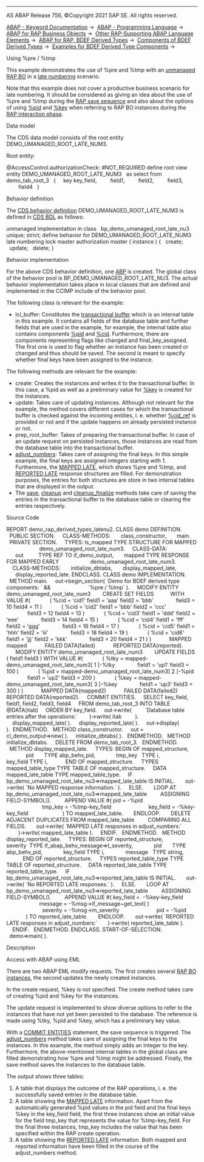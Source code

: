   

* * *

AS ABAP Release 756, ©Copyright 2021 SAP SE. All rights reserved.

[ABAP - Keyword Documentation](javascript:call_link\('abenabap.htm'\)) →  [ABAP - Programming Language](javascript:call_link\('abenabap_reference.htm'\)) →  [ABAP for RAP Business Objects](javascript:call_link\('abenabap_for_rap_bos.htm'\)) →  [Other RAP-Supporting ABAP Language Elements](javascript:call_link\('abenabap_rap_other.htm'\)) →  [ABAP for RAP, BDEF Derived Types](javascript:call_link\('abenrpm_derived_types.htm'\)) →  [Components of BDEF Derived Types](javascript:call_link\('abapderived_types_comp.htm'\)) →  [Examples for BDEF Derived Type Components](javascript:call_link\('abenderived_types_abexas.htm'\)) → 

Using %pre / %tmp

This example demonstrates the use of %pre and %tmp with an [unmanaged RAP BO](javascript:call_link\('abenunmanaged_rap_bo_glosry.htm'\) "Glossary Entry") in a [late numbering](javascript:call_link\('abenbdl_late_numbering.htm'\)) scenario.

Note that this example does not cover a productive business scenario for late numbering. It should be considered as giving an idea about the use of %pre and %tmp during the [RAP save sequence](javascript:call_link\('abenrap_save_seq_glosry.htm'\) "Glossary Entry") and also about the options of using [%pid](javascript:call_link\('abapderived_types_pid.htm'\)) and [%key](javascript:call_link\('abapderived_types_key.htm'\)) when referring to RAP BO instances during the [RAP interaction phase](javascript:call_link\('abenrap_int_phase_glosry.htm'\) "Glossary Entry").

Data model

The CDS data model consists of the root entity DEMO\_UMANAGED\_ROOT\_LATE\_NUM3.

Root entity:

@AccessControl.authorizationCheck: #NOT\_REQUIRED
define root view entity DEMO\_UMANAGED\_ROOT\_LATE\_NUM3
  as select from demo\_tab\_root\_3
  {
    key key\_field,
        field1,
        field2,
        field3,
        field4
  }

Behavior definition

The [CDS behavior definition](javascript:call_link\('abencds_behavior_definition_glosry.htm'\) "Glossary Entry") DEMO\_UMANAGED\_ROOT\_LATE\_NUM3 is defined in [CDS BDL](javascript:call_link\('abencds_bdl_glosry.htm'\) "Glossary Entry") as follows:

unmanaged implementation in class
  bp\_demo\_umanaged\_root\_late\_nu3 unique;
strict;
define behavior for DEMO\_UMANAGED\_ROOT\_LATE\_NUM3
late numbering
lock master
authorization master ( instance )
{
  create;
  update;
  delete;
}

Behavior implementation

For the above CDS behavior definition, one [ABP](javascript:call_link\('abenbehavior_pool_glosry.htm'\) "Glossary Entry") is created. The global class of the behavior pool is BP\_DEMO\_UMANAGED\_ROOT\_LATE\_NU3. The actual behavior implementation takes place in local classes that are defined and implemented in the CCIMP include of the behavior pool.

The following class is relevant for the example:

-   lcl\_buffer: Constitutes the [transactional buffer](javascript:call_link\('abentransactional_buffer_glosry.htm'\) "Glossary Entry") which is an internal table in this example. It contains all fields of the database table and further fields that are used in the example, for example, the internal table also contains components [%pid](javascript:call_link\('abapderived_types_pid.htm'\)) and [%cid](javascript:call_link\('abapderived_types_cid.htm'\)). Furthermore, there are components representing flags like changed and final\_key\_assigned. The first one is used to flag whether an instance has been created or changed and thus should be saved. The second is meant to specify whether final keys have been assigned to the instance.

The following methods are relevant for the example:

-   create: Creates the instances and writes it to the transactional buffer. In this case, a %pid as well as a preliminary value for [%key](javascript:call_link\('abapderived_types_key.htm'\)) is created for the instances.
-   update: Takes care of updating instances. Although not relevant for the example, the method covers different cases for which the transactional buffer is checked against the incoming entities, i. e. whether [%cid\_ref](javascript:call_link\('abapderived_types_cid_ref.htm'\)) is provided or not and if the update happens on already persisted instance or not.
-   prep\_root\_buffer: Takes of preparing the transactional buffer. In case of an update request on persisted instances, those instances are read from the database table into the transactional buffer.
-   [adjust\_numbers](javascript:call_link\('abensaver_adjust_numbers.htm'\)): Takes care of assigning the final keys. In this simple example, the final keys are assigned integers starting with 1. Furthermore, the [MAPPED LATE](javascript:call_link\('abaptype_response_for.htm'\)), which shows %pre and %tmp, and [REPORTED LATE](javascript:call_link\('abaptype_response_for.htm'\)) response structures are filled. For demonstration purposes, the entries for both structures are store in two internal tables that are displayed in the output.
-   The [save](javascript:call_link\('abensaver_method_save.htm'\)), [cleanup](javascript:call_link\('abensaver_method_cleanup.htm'\)) and [cleanup\_finalize](javascript:call_link\('abapsaver_class_cleanup_finalize.htm'\)) methods take care of saving the entries in the transactional buffer to the database table or clearing the entries respectively.

Source Code

REPORT demo\_rap\_derived\_types\_latenu2.
CLASS demo DEFINITION.
  PUBLIC SECTION.
    CLASS-METHODS:
      class\_constructor,
      main.
  PRIVATE SECTION.
    TYPES: ls\_mapped TYPE STRUCTURE FOR MAPPED
                      demo\_umanaged\_root\_late\_num3.
    CLASS-DATA:
      out          TYPE REF TO if\_demo\_output,
      mapped TYPE RESPONSE FOR MAPPED EARLY
                    demo\_umanaged\_root\_late\_num3.
    CLASS-METHODS:
      initialize\_dbtabs,
      display\_mapped\_late,
      display\_reported\_late.
ENDCLASS.
CLASS demo IMPLEMENTATION.
  METHOD main.
    out->begin\_section( \`Demo for BDEF derived type components: \` &&
                        \`%pre / %tmp\` ).
    MODIFY ENTITY demo\_umanaged\_root\_late\_num3
       CREATE SET FIELDS
          WITH VALUE #(
            ( %cid = 'cid1' field1 = 'aaa' field2 = 'bbb'
              field3 = 10 field4 = 11 )
            ( %cid = 'cid2' field1 = 'bbb' field2 = 'ccc'
              field3 = 12 field4 = 13 )
            ( %cid = 'cid3' field1 = 'ddd' field2 = 'eee'
              field3 = 14 field4 = 15 )
            ( %cid = 'cid4' field1 = 'fff' field2 = 'ggg'
              field3 = 16 field4 = 17 )
            ( %cid = 'cid5' field1 = 'hhh' field2 = 'iii'
              field3 = 18 field4 = 19 )
            ( %cid = 'cid6' field1 = 'jjj' field2 = 'kkk'
              field3 = 20 field4 = 21 ) )
           MAPPED mapped
           FAILED DATA(failed)
           REPORTED DATA(reported).
      MODIFY ENTITY demo\_umanaged\_root\_late\_num3
       UPDATE FIELDS ( field1 field3 ) WITH VALUE #(
            ( %tky = mapped-demo\_umanaged\_root\_late\_num3\[ 1 \]-%tky
              field1 = 'up1' field3 = 100 )
            ( %pid = mapped-demo\_umanaged\_root\_late\_num3\[ 2 \]-%pid
              field1 = 'up2' field3 = 200 )
            ( %key = mapped-demo\_umanaged\_root\_late\_num3\[ 3 \]-%key
              field1 = 'up3' field3 = 300 ) )
           MAPPED DATA(mapped2)
           FAILED DATA(failed2)
           REPORTED DATA(reported2).
    COMMIT ENTITIES.
    SELECT key\_field, field1, field2, field3, field4
    FROM demo\_tab\_root\_3 INTO TABLE @DATA(itab)
    ORDER BY key\_field.
    out->write(
        \`Database table entries after the operations:\`
       )->write( itab
        ).
    display\_mapped\_late( ).
    display\_reported\_late( ).
    out->display( ).  ENDMETHOD.
  METHOD class\_constructor.
    out = cl\_demo\_output=>new( ).
    initialize\_dbtabs( ).
  ENDMETHOD.
  METHOD initialize\_dbtabs.
    DELETE FROM demo\_tab\_root\_3.
  ENDMETHOD.
  METHOD display\_mapped\_late.
    TYPES: BEGIN OF mapped\_structure,
             pid       TYPE abp\_behv\_pid,
             tmp\_key   TYPE i,
             key\_field TYPE i,
           END OF mapped\_structure.
    TYPES mapped\_table\_type TYPE TABLE OF mapped\_structure.
    DATA mapped\_late\_table TYPE mapped\_table\_type.
    IF bp\_demo\_umanaged\_root\_late\_nu3=>mapped\_late\_table IS INITIAL.
      out->write( \`No MAPPED response information.\` ).
    ELSE.
      LOOP AT bp\_demo\_umanaged\_root\_late\_nu3=>mapped\_late\_table
        ASSIGNING FIELD-SYMBOL(<mapped>).
        APPEND VALUE #( pid = <mapped>-%pid
                        tmp\_key = <mapped>-%tmp-key\_field
                        key\_field = <mapped>-%key-key\_field
                      ) TO mapped\_late\_table.
      ENDLOOP.
      DELETE ADJACENT DUPLICATES FROM mapped\_late\_table
        COMPARING ALL FIELDS.
      out->write( \`MAPPED LATE responses in adjust\_numbers:\`
        )->write( mapped\_late\_table ).
    ENDIF.
  ENDMETHOD.
  METHOD display\_reported\_late.
    TYPES: BEGIN OF reported\_structure,
             severity  TYPE if\_abap\_behv\_message=>t\_severity,
             pid       TYPE abp\_behv\_pid,
             key\_field TYPE i,
             message   TYPE string,
           END OF reported\_structure.
    TYPES reported\_table\_type TYPE TABLE OF reported\_structure.
    DATA reported\_late\_table TYPE reported\_table\_type.
    IF bp\_demo\_umanaged\_root\_late\_nu3=>reported\_late\_table IS INITIAL.
      out->write( \`No REPORTED LATE responses.\` ).
    ELSE.
      LOOP AT bp\_demo\_umanaged\_root\_late\_nu3=>reported\_late\_table
        ASSIGNING FIELD-SYMBOL(<reported>).
        APPEND VALUE #( key\_field =  <reported>-%key-key\_field
                      message = <reported>-%msg->if\_message~get\_text( )
                        severity = <reported>-%msg->m\_severity
                        pid = <reported>-%pid
             ) TO reported\_late\_table.
      ENDLOOP.
      out->write( \`REPORTED LATE responses in adjust\_numbers:\`
      )->write( reported\_late\_table ).
    ENDIF.
  ENDMETHOD.
ENDCLASS.
START-OF-SELECTION.
  demo=>main( ).

Description

Access with ABAP using EML

There are two ABAP EML modify requests. The first creates several [RAP BO instances](javascript:call_link\('abenrap_bo_instance_glosry.htm'\) "Glossary Entry"), the second updates the newly created instances.

In the create request, %key is not specified. The create method takes care of creating %pid and %key for the instances.

The update request is implemented to show diverse options to refer to the instances that have not yet been persisted to the database. The reference is made using %tky, %pid and %key, which has a preliminary key value.

With a [COMMIT ENTITIES](javascript:call_link\('abapcommit_entities.htm'\)) statement, the save sequence is triggered. The [adjust\_numbers](javascript:call_link\('abensaver_adjust_numbers.htm'\)) method takes care of assigning the final keys to the instances. In this example, the method simply adds an integer to the key. Furthermore, the above-mentioned internal tables in the global class are filled demonstrating how %pre and %tmp might be addressed. Finally, the save method saves the instances to the database table.

The output shows three tables:

1.  A table that displays the outcome of the RAP operations, i. e. the successfully saved entries in the database table.
2.  A table showing the [MAPPED LATE](javascript:call_link\('abaptype_response_for.htm'\)) information. Apart from the automatically generated %pid values in the pid field and the final keys %key in the key\_field field, the first three instances show an initial value for the field tmp\_key that represents the value for %tmp-key\_field. For the final three instances, tmp\_key includes the value that has been specified within the RAP create operation.
3.  A table showing the [REPORTED LATE](javascript:call_link\('abaptype_response_for.htm'\)) information. Both mapped and reported information have been filled in the course of the adjust\_numbers method.